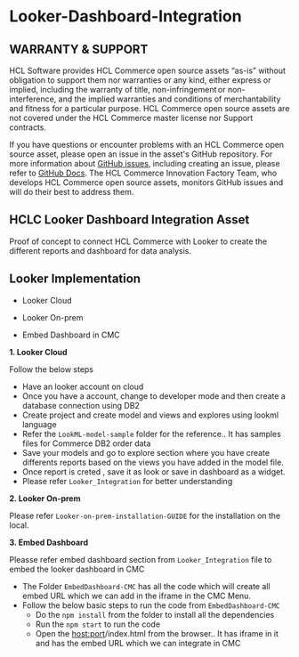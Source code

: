 # Looker-Dashboard-Integration

## WARRANTY & SUPPORT 
HCL Software provides HCL Commerce open source assets “as-is” without obligation to support them nor warranties or any kind, either express or implied, including the warranty of title, non-infringement or non-interference, and the implied warranties and conditions of merchantability and fitness for a particular purpose. HCL Commerce open source assets are not covered under the HCL Commerce master license nor Support contracts.

If you have questions or encounter problems with an HCL Commerce open source asset, please open an issue in the asset's GitHub repository. For more information about [GitHub issues](https://docs.github.com/en/issues), including creating an issue, please refer to [GitHub Docs](https://docs.github.com/en). The HCL Commerce Innovation Factory Team, who develops HCL Commerce open source assets, monitors GitHub issues and will do their best to address them. 

## HCLC Looker Dashboard Integration Asset

Proof of concept to connect HCL Commerce with Looker to create the different reports and dashboard for data analysis.  

## Looker Implementation 

- Looker Cloud 

- Looker On-prem

- Embed Dashboard in CMC

**1. Looker Cloud**

Follow the below steps

- Have an looker account on cloud 
- Once you have a account, change to developer mode and then create a database connection using DB2
- Create project and create model and views and explores using lookml language
- Refer the `LookML-model-sample` folder for the reference.. It has samples files for Commerce DB2 order data
- Save your models and go to explore section where you have create differents reports based on the views you have added in the model file.
- Once report is creted , save it as look or save in dashboard as a widget.
- Please refer `Looker_Integration` for better understanding


**2. Looker On-prem**

Please refer `Looker-on-prem-installation-GUIDE` for the installation on the local.

**3. Embed Dashboard**

Pleasse refer embed dashboard section from  `Looker_Integration` file to embed the looker dashboard in CMC 
- The Folder `EmbedDashboard-CMC` has all the code which will create all embed URL which we can add in the iframe in the CMC Menu.
- Follow the below basic steps to run the code from `EmbedDashboard-CMC`
    - Do the `npm install` from the folder to install all the dependencies
    - Run the `npm start` to run the code
    - Open the <host:port>/index.html from the browser.. It has iframe in it and has the embed URL which we can integrate in CMC
